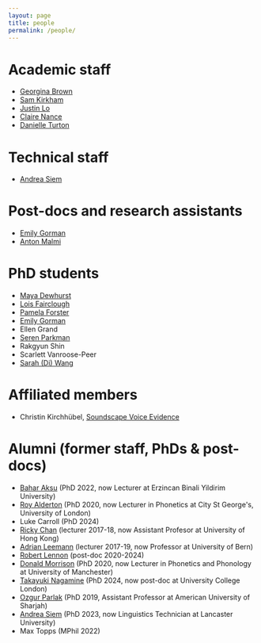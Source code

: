 ```yaml
---
layout: page
title: people
permalink: /people/
---
```


# Academic staff

* [Georgina Brown](https://www.lancaster.ac.uk/social-sciences/people/georgina-brown)
* [Sam Kirkham](https://samkirkham.github.io)
* [Justin Lo](https://justinjhlo.github.io)
* [Claire Nance](https://clairenance.github.io)
* [Danielle Turton](https://danielleturton.rbind.io)

# Technical staff

* [Andrea Siem](https://www.lancaster.ac.uk/social-sciences/people/andrea-siem)

# Post-docs and research assistants

* [Emily Gorman](https://www.lancaster.ac.uk/social-sciences/people/emily-gorman)
* [Anton Malmi](https://www.etis.ee/CV/Anton_Malmi/eng/)

# PhD students

* [Maya Dewhurst](https://research.lancaster-university.uk/en/persons/maya-dewhurst)
* [Lois Fairclough](https://research.lancaster-university.uk/en/persons/lois-fairclough)
* [Pamela Forster](https://research.lancaster-university.uk/en/persons/pamela-forster)
* [Emily Gorman](https://www.lancaster.ac.uk/social-sciences/people/emily-gorman)
* Ellen Grand
* [Seren Parkman](https://research.lancaster-university.uk/en/persons/seren-parkman)
* Rakgyun Shin
* Scarlett Vanroose-Peer
* [Sarah (Di) Wang](https://research.lancaster-university.uk/en/persons/di-wang)

# Affiliated members

* Christin Kirchhübel, [Soundscape Voice Evidence](https://soundscapevoice.com)

# Alumni (former staff, PhDs & post-docs)

* [Bahar Aksu](https://erzincanuniversityelt.wordpress.com/ali-dincer/) (PhD 2022, now Lecturer at Erzincan Binali Yildirim University)
* [Roy Alderton](https://www.city.ac.uk/about/people/academics/roy-alderton) (PhD 2020, now Lecturer in Phonetics at City St George's, University of London)
* Luke Carroll (PhD 2024)
* [Ricky Chan](https://english.hku.hk/people/Faculty/72/Dr_Ricky_Chan) (lecturer 2017-18, now Assistant Profesor at University of Hong Kong)
* [Adrian Leemann](https://www.adrianleemann.com) (lecturer 2017-19, now Professor at University of Bern)
* [Robert Lennon](https://robertlennon50.github.io) (post-doc 2020-2024)
* [Donald Morrison](http://www.damoireasdan.com) (PhD 2020, now Lecturer in Phonetics and Phonology at University of Manchester)
* [Takayuki Nagamine](https://takayukinagamine.github.io) (PhD 2024, now post-doc at University College London)
* [Ozgur Parlak](https://www.aus.edu/faculty/ozgur-parlak) (PhD 2019, Assistant Professor at American University of Sharjah)
* [Andrea Siem](https://www.lancaster.ac.uk/social-sciences/people/andrea-siem) (PhD 2023, now Linguistics Technician at Lancaster University)
* Max Topps (MPhil 2022)
